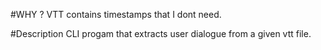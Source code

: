 #WHY ?
VTT contains timestamps that I dont need.

#Description
CLI progam that extracts user dialogue from a given vtt file.  
